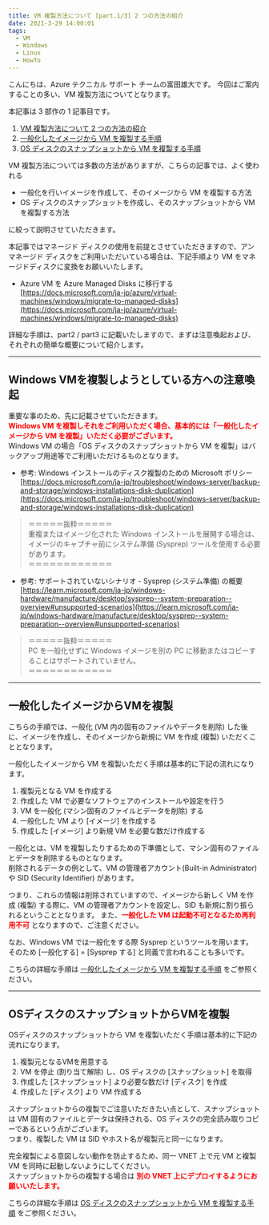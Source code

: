 ```yaml
---
title: VM 複製方法について [part.1/3] 2 つの方法の紹介
date: 2021-3-29 14:00:01
tags:
  - VM
  - Windows
  - Linux
  - HowTo
---
```


こんにちは、Azure テクニカル サポート チームの富田雄大です。
今回はご案内することの多い、VM 複製方法についてとなります。

本記事は 3 部作の 1 記事目です。
 1. [VM 複製方法について 2 つの方法の紹介](https://jpaztech.github.io/blog/vm/vm-replica-1)
 2. [一般化したイメージから VM を複製する手順](https://jpaztech.github.io/blog/vm/vm-replica-2)
 3. [OS ディスクのスナップショットから VM を複製する手順](https://jpaztech.github.io/blog/vm/vm-replica-3)

VM 複製方法については多数の方法がありますが、こちらの記事では、よく使われる
 - 一般化を行いイメージを作成して、そのイメージから VM を複製する方法
 - OS ディスクのスナップショットを作成し、そのスナップショットから VM を複製する方法

に絞って説明させていただきます。  

本記事ではマネージド ディスクの使用を前提とさせていただきますので、アンマネージド ディスクをご利用いただいている場合は、下記手順より VM をマネージドディスクに変換をお願いいたします。

- Azure VM を Azure Managed Disks に移行する  
[https://docs.microsoft.com/ja-jp/azure/virtual-machines/windows/migrate-to-managed-disks](https://docs.microsoft.com/ja-jp/azure/virtual-machines/windows/migrate-to-managed-disks)

詳細な手順は、part2 / part3 に記載いたしますので、まずは注意喚起および、それぞれの簡単な概要について紹介します。

---
## Windows VMを複製しようとしている方への注意喚起

重要な事のため、先に記載させていただきます。  
<span style="color:red">**Windows VM を複製しそれをご利用いただく場合、基本的には「一般化したイメージから VM を複製」いただく必要がございます。**</span>   
Windows VM の場合「OS ディスクのスナップショットから VM を複製」はバックアップ用途等でご利用いただけるものとなります。  

- 参考: Windows インストールのディスク複製のための Microsoft ポリシー  
[https://docs.microsoft.com/ja-jp/troubleshoot/windows-server/backup-and-storage/windows-installations-disk-duplication](https://docs.microsoft.com/ja-jp/troubleshoot/windows-server/backup-and-storage/windows-installations-disk-duplication)
 
>＝＝＝＝＝抜粋＝＝＝＝＝  
>重複またはイメージ化された Windows インストールを展開する場合は、イメージのキャプチャ前にシステム準備 (Sysprep) ツールを使用する必要があります。  
>＝＝＝＝＝＝＝＝＝＝＝＝  
 
- 参考: サポートされていないシナリオ - Sysprep (システム準備) の概要  
[https://learn.microsoft.com/ja-jp/windows-hardware/manufacture/desktop/sysprep--system-preparation--overview#unsupported-scenarios](https://learn.microsoft.com/ja-jp/windows-hardware/manufacture/desktop/sysprep--system-preparation--overview#unsupported-scenarios)
 
>＝＝＝＝＝抜粋＝＝＝＝＝  
>PC を一般化せずに Windows イメージを別の PC に移動またはコピーすることはサポートされていません。  
>＝＝＝＝＝＝＝＝＝＝＝＝  

---
## 一般化したイメージからVMを複製

こちらの手順では、一般化 (VM 内の固有のファイルやデータを削除) した後に、イメージを作成し、そのイメージから新規に VM を作成 (複製) いただくこととなります。

一般化したイメージから VM を複製いただく手順は基本的に下記の流れになります。
1. 複製元となる VM を作成する
2. 作成した VM で必要なソフトウェアのインストールや設定を行う
3. VM を一般化 (マシン固有のファイルとデータを削除) する
4. 一般化した VM より [イメージ] を作成する
5. 作成した [イメージ] より新規 VM を必要な数だけ作成する

一般化とは、VM を複製したりするための下準備として、マシン固有のファイルとデータを削除するものとなります。  
削除されるデータの例として、VM の管理者アカウント(Built-in Administrator) や SID (Security Identifier) があります。  

つまり、これらの情報は削除されていますので、イメージから新しく VM を作成 (複製) する際に、VM の管理者アカウントを設定し、SID も新規に割り振られるということとなります。
また、<span style="color:red">**一般化した VM は起動不可となるため再利用不可**</span> となりますので、ご注意ください。

なお、Windows VM では一般化をする際 Sysprep というツールを用います。  
そのため [一般化する] = [Sysprep する] と同義で言われることも多いです。

こちらの詳細な手順は [一般化したイメージから VM を複製する手順](https://jpaztech.github.io/blog/vm/vm-replica-2) をご参照ください。

---
## OSディスクのスナップショットからVMを複製

OSディスクのスナップショットから VM を複製いただく手順は基本的に下記の流れになります。

1. 複製元となるVMを用意する
2. VM を停止 (割り当て解除) し、OS ディスクの [スナップショット] を取得
3. 作成した [スナップショット] より必要な数だけ [ディスク] を作成
4. 作成した [ディスク] より VM 作成する

スナップショットからの複製でご注意いただきたい点として、スナップショットは VM 固有のファイルとデータは保持される、OS ディスクの完全読み取りコピーであるという点がございます。  
つまり、複製した VM は SID やホスト名が複製元と同一になります。   

完全複製による意図しない動作を防止するため、同一 VNET 上で元 VM と複製 VM を同時に起動しないようにしてください。  
スナップショットからの複製する場合は <span style="color:red">**別の VNET 上にデプロイするようにお願いいたします。**</span>     

こちらの詳細な手順は [OS ディスクのスナップショットから VM を複製する手順](https://jpaztech.github.io/blog/vm/vm-replica-3) をご参照ください。






